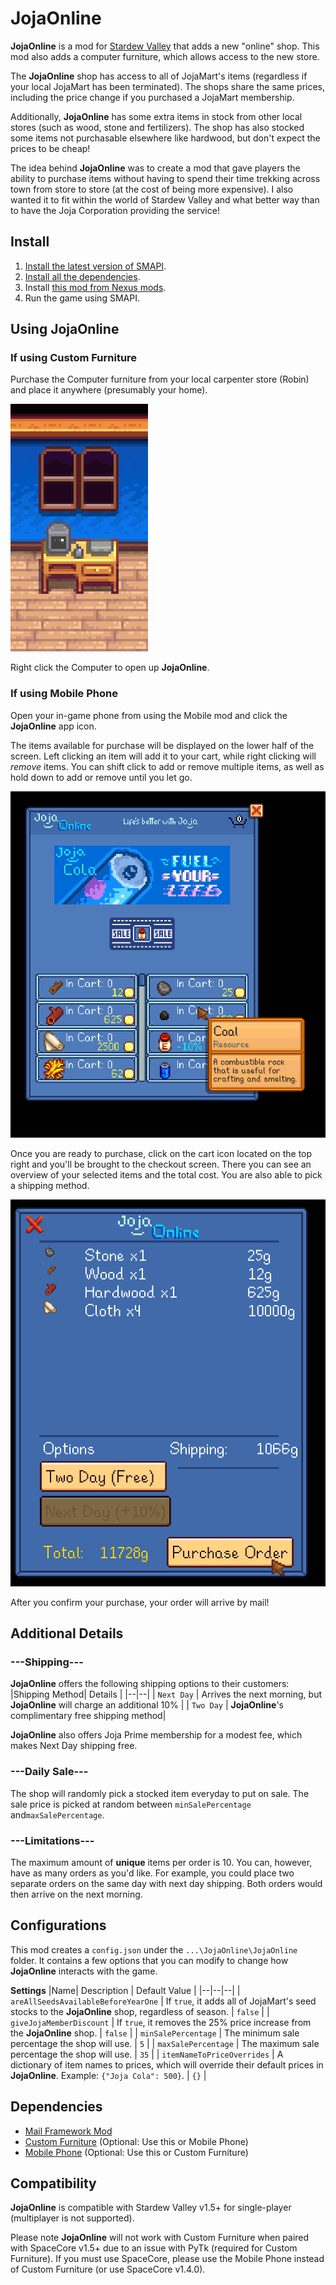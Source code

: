 


# JojaOnline

**JojaOnline** is a mod for [Stardew Valley](http://stardewvalley.net/) that adds a new "online" shop. This mod also adds a computer furniture, which allows access to the new store.

The **JojaOnline** shop has access to all of JojaMart's items (regardless if your local JojaMart has been terminated). The shops share the same prices, including the price change if you purchased a JojaMart membership.

Additionally, **JojaOnline** has some extra items in stock from other local stores (such as wood, stone and fertilizers). The shop has also stocked some items not purchasable elsewhere like hardwood, but don't expect the prices to be cheap!

The idea behind **JojaOnline** was to create a mod that gave players the ability to purchase items without having to spend their time trekking across town from store to store (at the cost of being more expensive). I also wanted it to fit within the world of Stardew Valley and what better way than to have the Joja Corporation providing the service!

## Install
1. [Install the latest version of SMAPI](https://smapi.io/).
2. [Install all the dependencies](#dependencies).
3. Install [this mod from Nexus mods](http://www.nexusmods.com/stardewvalley/mods/7486).
4. Run the game using SMAPI.

## Using JojaOnline
### If using Custom Furniture
Purchase the Computer furniture from your local carpenter store (Robin) and place it anywhere (presumably your home).

![](screenshots/computer.png)

Right click the Computer to open up **JojaOnline**.

### If using Mobile Phone
Open your in-game phone from using the Mobile mod and click the **JojaOnline** app icon.

The items available for purchase will be displayed on the lower half of the screen. Left clicking an item will add it to your cart, while right clicking will *remove* items. You can shift click to add or remove multiple items, as well as hold down to add or remove until you let go.

![](screenshots/menu.png)

Once you are ready to purchase, click on the cart icon located on the top right and you'll be brought to the checkout screen. There you can see an overview of your selected items and the total cost. You are also able to pick a shipping method.

![](screenshots/checkout.png)

After you confirm your purchase, your order will arrive by mail!

## Additional Details
### ---Shipping---
**JojaOnline** offers the following shipping options to their customers:
|Shipping Method| Details |
|--|--|
| `Next Day` | Arrives the next morning, but **JojaOnline** will charge an additional 10% |
| `Two Day` | **JojaOnline**'s complimentary free shipping method|

**JojaOnline** also offers Joja Prime membership for a modest fee, which makes Next Day shipping free.

### ---Daily Sale---
The shop will randomly pick a stocked item everyday to put on sale. The sale price is picked at random between `minSalePercentage` and`maxSalePercentage`.

### ---Limitations---
The maximum amount of **unique** items per order is 10. You can, however, have as many orders as you'd like. For example, you could place two separate orders on the same day with next day shipping. Both orders would then arrive on the next morning.

## Configurations
This mod creates a `config.json` under the `...\JojaOnline\JojaOnline` folder. It contains a few options that you can modify to change how **JojaOnline** interacts with the game.

**Settings**
|Name| Description | Default Value |
|--|--|--|
| `areAllSeedsAvailableBeforeYearOne` | If `true`, it adds all of JojaMart's seed stocks to the **JojaOnline** shop, regardless of season. | `false` |
| `giveJojaMemberDiscount` | If `true`, it removes the 25% price increase from the **JojaOnline** shop. | `false` |
| `minSalePercentage` | The minimum sale percentage the shop will use. | `5` |
| `maxSalePercentage` | The maximum sale percentage the shop will use. | `35` |
| `itemNameToPriceOverrides` | A dictionary of item names to prices, which will override their default prices in **JojaOnline**. Example: `{"Joja Cola": 500}`. | `{}` |


## Dependencies
 - [Mail Framework Mod](https://www.nexusmods.com/stardewvalley/mods/1536?tab=posts)
 - [Custom Furniture](https://www.nexusmods.com/stardewvalley/mods/1254) (Optional: Use this or Mobile Phone)
 - [Mobile Phone](https://www.nexusmods.com/stardewvalley/mods/6523) (Optional: Use this or Custom Furniture)

## Compatibility
**JojaOnline** is compatible with Stardew Valley v1.5+ for single-player (multiplayer is not supported).

Please note **JojaOnline** will not work with Custom Furniture when paired with SpaceCore v1.5+ due to an issue with PyTk (required for Custom Furniture). If you must use SpaceCore, please use the Mobile Phone instead of Custom Furniture (or use SpaceCore v1.4.0).
